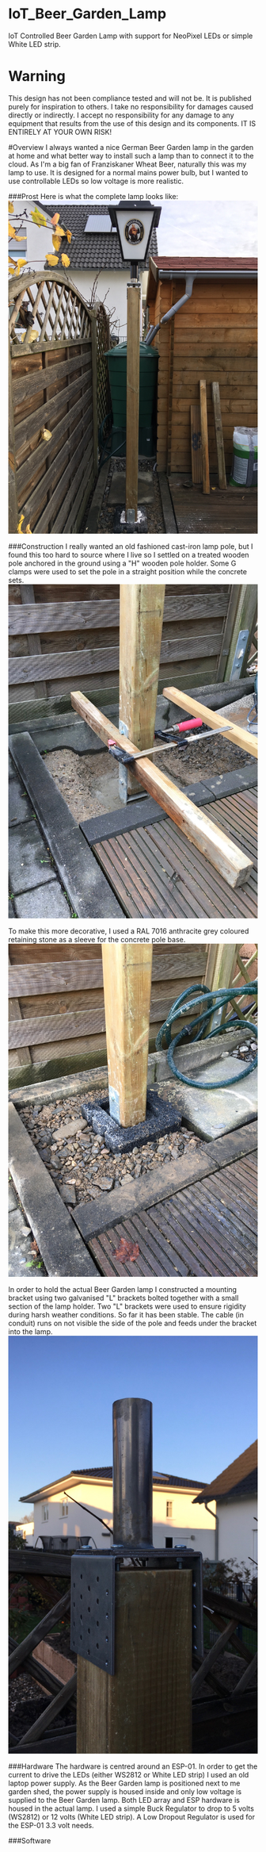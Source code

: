 # IoT_Beer_Garden_Lamp
IoT Controlled Beer Garden Lamp with support for NeoPixel LEDs or simple White LED strip.

# Warning
This design has not been compliance tested and will not be. It is published purely for inspiration to others. I take no responsibility for damages caused directly or indirectly. I accept no responsibility for any damage to any equipment that results from the use of this design and its components. IT IS ENTIRELY AT YOUR OWN RISK!

#Overview
I always wanted a nice German Beer Garden lamp in the garden at home and what better way to install such a lamp than to connect it to the cloud. As I'm a big fan of Franziskaner Wheat Beer, naturally this was my lamp to use. It is designed for a normal mains power bulb, but I wanted to use controllable LEDs so low voltage is more realistic.

###Prost
Here is what the complete lamp looks like:
![Prost](/Images/Prost.JPG)

###Construction
I really wanted an old fashioned cast-iron lamp pole, but I found this too hard to source where I live so I settled on a treated wooden pole anchored in the ground using a "H" wooden pole holder. Some G clamps were used to set the pole in a straight position while the concrete sets.
![Concrete](/Images/ConcretedPole.jpg)

To make this more decorative, I used a RAL 7016 anthracite grey coloured retaining stone as a sleeve for the concrete pole base.
![Sleeve](/Images/FinishedFoundation.JPG)

In order to hold the actual Beer Garden lamp I constructed a mounting bracket using two galvanised "L" brackets bolted together with a small section of the lamp holder. Two "L" brackets were used to ensure rigidity during harsh weather conditions. So far it has been stable. The cable (in conduit) runs on not visible the side of the pole and feeds under the bracket into the lamp.
![Bracket](/Images/LampBracket.jpg)

###Hardware
The hardware is centred around an ESP-01. In order to get the current to drive the LEDs (either WS2812 or White LED strip) I used an old laptop power supply. As the Beer Garden lamp is positioned next to me garden shed, the power supply is housed inside and only low voltage is supplied to the Beer Garden lamp. Both LED array and ESP hardware is housed in the actual lamp. I used a simple Buck Regulator to drop to 5 volts (WS2812) or 12 volts (White LED strip). A Low Dropout Regulator is used for the ESP-01 3.3 volt needs.

###Software
